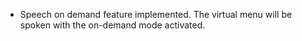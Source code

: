 * Speech on demand feature implemented. The virtual menu will be spoken with the on-demand mode activated.